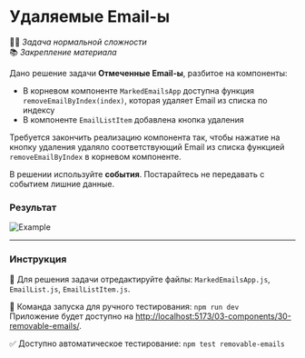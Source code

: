 # Удаляемые Email-ы

👷🏻 _Задача нормальной сложности_\
📚 _Закрепление материала_

<!--start_statement-->

Дано решение задачи **Отмеченные Email-ы**, разбитое на компоненты:
- В корневом компоненте `MarkedEmailsApp` доступна функция `removeEmailByIndex(index)`, которая удаляет Email из списка по индексу
- В компоненте `EmailListItem` добавлена кнопка удаления

Требуется закончить реализацию компонента так, чтобы нажатие на кнопку удаления удаляло соответствующий Email из списка функцией `removeEmailByIndex` в корневом компоненте.

В решении используйте **события**. Постарайтесь не передавать с событием лишние данные.

### Результат

<img src="https://i.imgur.com/dsVft6U.gif" alt="Example">

<!--end_statement-->

---

### Инструкция

📝 Для решения задачи отредактируйте файлы: `MarkedEmailsApp.js`, `EmailList.js`, `EmailListItem.js`.

🚀 Команда запуска для ручного тестирования: `npm run dev`\
Приложение будет доступно на [http://localhost:5173/03-components/30-removable-emails/](http://localhost:5173/03-components/30-removable-emails/).

✅ Доступно автоматическое тестирование: `npm test removable-emails`
